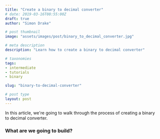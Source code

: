```yaml
---
title: "Create a binary to decimal converter"
# date: 2019-03-16T08:55:00Z
draft: true
author: "Simon Drake"

# post thumbnail
image: "assets/images/post/binary_to_decimal_converter.jpg"

# meta description
description: "Learn how to create a binary to decimal converter"

# taxonomies
tags:
- intermediate
- tutorials
- binary

slug: "binary-to-decimal-converter"

# post type
layout: post
---
```


In this article, we're going to walk through the process of creating a binary to decimal converter.  

### What are we going to build?
